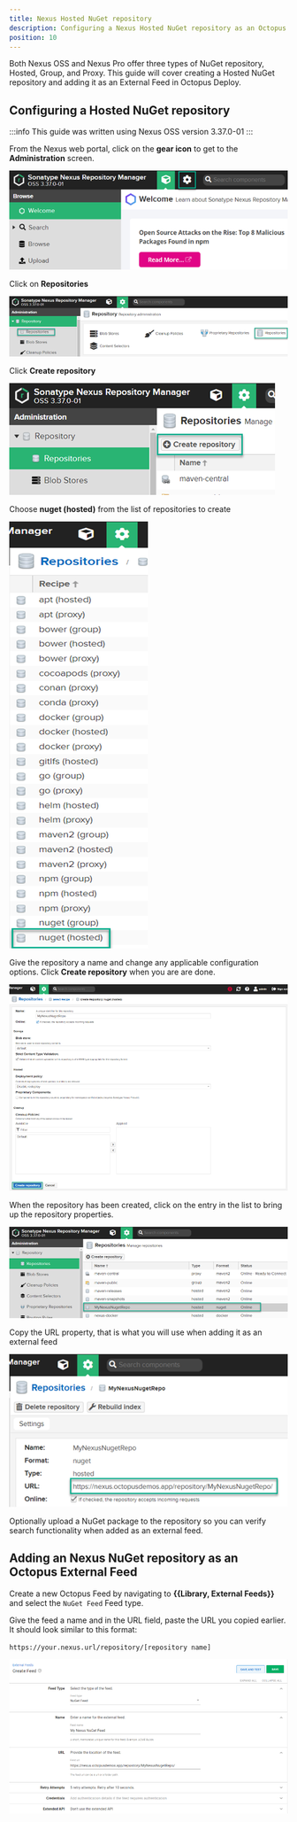 ```yaml
---
title: Nexus Hosted NuGet repository
description: Configuring a Nexus Hosted NuGet repository as an Octopus feed.
position: 10
---
```

Both Nexus OSS and Nexus Pro offer three types of NuGet repository, Hosted, Group, and Proxy.  This guide will cover creating a Hosted NuGet repository and adding it as an External Feed in Octopus Deploy.

## Configuring a Hosted NuGet repository
:::info
This guide was written using Nexus OSS version 3.37.0-01
:::

From the Nexus web portal, click on the **gear icon** to get to the **Administration** screen.

![Administration gear Icon](../images/nexus-nuget-administration.png)

Click on **Repositories**

![Repositories](../images/nexus-repositories.png)

Click **Create repository**

![Create repository](../images/nexus-create-repository.png)

Choose **nuget (hosted)** from the list of repositories to create

![NuGet (hosted)](images/nexus-nuget-repository.png)

Give the repository a name and change any applicable configuration options.  Click **Create repository** when you are are done.

![Create repository](images/nexus-create-nuget-repository.png)

When the repository has been created, click on the entry in the list to bring up the repository properties.

![MyNexusNugetRepo](images/nexus-mynexusnugetrepo.png)

Copy the URL property, that is what you will use when adding it as an external feed

![Repository URL](images/nexus-nuget-url.png)

Optionally upload a NuGet package to the repository so you can verify search functionality when added as an external feed.

## Adding an Nexus NuGet repository as an Octopus External Feed
Create a new Octopus Feed by navigating to **{{Library, External Feeds}}** and select the `NuGet Feed` Feed type. 

Give the feed a name and in the URL field, paste the URL you copied earlier.  It should look similar to this format:

`https://your.nexus.url/repository/[repository name]`

![Nexus NuGet feed](images/nexus-nuget-feed.png)